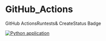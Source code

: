 # GitHub_Actions
GitHub ActionsRuntests&amp; CreateStatus Badge

[![Python application](https://github.com/koopalm/GitHub_Actions/actions/workflows/python-app.yml/badge.svg)](https://github.com/koopalm/GitHub_Actions/actions/workflows/python-app.yml)